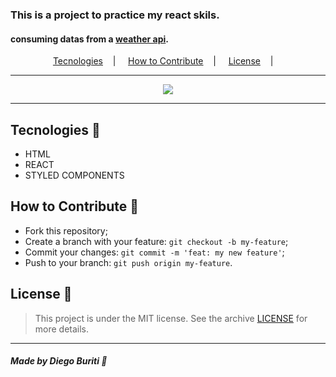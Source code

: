 ### This is a project to practice my react skils.</h1>

#### consuming datas from a [weather api](https://api.openweathermap.org/data/2.5/).

<p align="center">
<a href="#tecnologies-rocket">Tecnologies</a>&nbsp;&nbsp;&nbsp; | &nbsp;&nbsp;&nbsp;
<a href="#how-to-contribute-">How to Contribute</a>&nbsp;&nbsp;&nbsp; | &nbsp;&nbsp;&nbsp;
<a href="#license-scroll">License</a>&nbsp;&nbsp;&nbsp; | &nbsp;&nbsp;&nbsp;
</p>

---

<p align="center">
<image src="./src/assets/preview.png" />
</p>

---

## Tecnologies :rocket:

- HTML
- REACT
- STYLED COMPONENTS

## How to Contribute 🤔

- Fork this repository;
- Create a branch with your feature: `git checkout -b my-feature`;
- Commit your changes: `git commit -m 'feat: my new feature'`;
- Push to your branch: `git push origin my-feature`.

## License :scroll:

> This project is under the MIT license. See the archive [LICENSE](LICENSE) for more details.

---

##### Made by Diego Buriti :wave:
